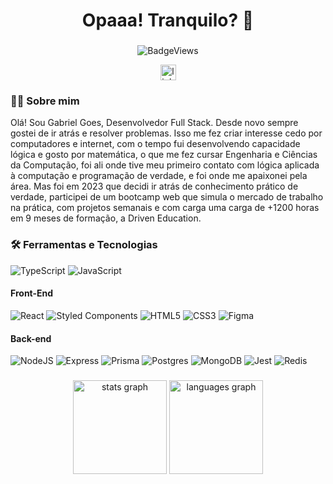 ###

<h1 align="center">Opaaa! Tranquilo? 👋</h1>

###

<div align="center">
  
  ![BadgeViews](https://komarev.com/ghpvc/?username=gaesyeah&style=for-the-badge 	)
  
  <a href="https://www.linkedin.com/in/ggsrdev/">
    <img src="https://img.shields.io/static/v1?message=LinkedIn&logo=linkedin&label=&color=0077B5&logoColor=white&labelColor=&style=for-the-badge" height="25" alt="linkedin logo"  />
  <a/>
</div>
  

<h3 align="left">👨‍💻  Sobre mim</h3>
Olá! Sou Gabriel Goes, Desenvolvedor Full Stack. Desde novo sempre gostei de ir atrás e resolver problemas. Isso me fez criar interesse cedo por computadores e internet, com o tempo fui desenvolvendo capacidade lógica e gosto por matemática, o que me fez cursar Engenharia e Ciências da Computação, foi ali onde tive meu primeiro contato com lógica aplicada à computação e programação de verdade, e foi onde me apaixonei pela área. Mas foi em 2023 que decidi ir atrás de conhecimento prático de verdade, participei de um bootcamp web que simula o mercado de trabalho na prática, com projetos semanais e com carga uma carga de +1200 horas em 9 meses de formação, a Driven Education.

###

<h3>🛠 Ferramentas e Tecnologias</h3>

![TypeScript](https://img.shields.io/badge/TypeScript-007ACC?style=for-the-badge&logo=typescript&logoColor=white) 
![JavaScript](https://img.shields.io/badge/JavaScript-323330?style=for-the-badge&logo=javascript&logoColor=F7DF1E)
<h4 align="left">Front-End</h4>

![React](https://img.shields.io/badge/React-20232A?style=for-the-badge&logo=react&logoColor=61DAFB)
![Styled Components](https://img.shields.io/badge/styled--components-DB7093?style=for-the-badge&logo=styled-components&logoColor=white)
![HTML5](https://img.shields.io/badge/HTML5-E34F26?style=for-the-badge&logo=html5&logoColor=white)
![CSS3](https://img.shields.io/badge/CSS3-1572B6?style=for-the-badge&logo=css3&logoColor=white)
![Figma](https://img.shields.io/badge/Figma-F24E1E?style=for-the-badge&logo=figma&logoColor=white)

<h4 align="left">Back-end</h4>

![NodeJS](https://img.shields.io/badge/Node%20js-339933?style=for-the-badge&logo=nodedotjs&logoColor=white)
![Express](https://img.shields.io/badge/Express%20js-000000?style=for-the-badge&logo=express&logoColor=white)
![Prisma](https://img.shields.io/badge/Prisma-3982CE?style=for-the-badge&logo=Prisma&logoColor=white)
![Postgres](https://img.shields.io/badge/PostgreSQL-316192?style=for-the-badge&logo=postgresql&logoColor=white)
![MongoDB](https://img.shields.io/badge/MongoDB-4EA94B?style=for-the-badge&logo=mongodb&logoColor=white) 
![Jest](https://img.shields.io/badge/Jest-C21325?style=for-the-badge&logo=jest&logoColor=white)
![Redis](https://img.shields.io/badge/redis-CC0000.svg?&style=for-the-badge&logo=redis&logoColor=white)

###

<div align="center">
  <img src="https://github-readme-stats.vercel.app/api?username=gaesyeah&hide_title=false&hide_rank=false&show_icons=true&include_all_commits=true&count_private=true&disable_animations=false&theme=react&locale=en&hide_border=false&order=1" height="150" alt="stats graph"  />
  <img src="https://github-readme-stats.vercel.app/api/top-langs?username=gaesyeah&locale=en&hide_title=false&layout=compact&card_width=320&langs_count=5&theme=react&hide_border=false&order=2" height="150" alt="languages graph"  />
</div>

###
